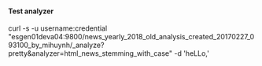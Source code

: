 #### Test analyzer


curl -s -u username:credential "esgen01deva04:9800/news_yearly_2018_old_analysis_created_20170227_093100_by_mihuynh/_analyze?pretty&analyzer=html_news_stemming_with_case" -d '<html>heLLo,<title>this is a test</title><html>'
